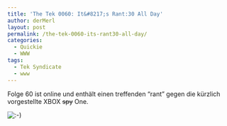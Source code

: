 ```yaml
---
title: 'The Tek 0060: It&#8217;s Rant:30 All Day'
author: derMerl
layout: post
permalink: /the-tek-0060-its-rant30-all-day/
categories:
  - Quickie
  - WWW
tags:
  - Tek Syndicate
  - www
---
```

Folge 60 ist online und enthält einen treffenden &#8220;rant&#8221; gegen die kürzlich vorgestellte XBOX <del>spy</del> One.



<img src="http://www.sysdump.de/wp-includes/images/smilies/icon_smile.gif" alt=":-)" class="wp-smiley" />